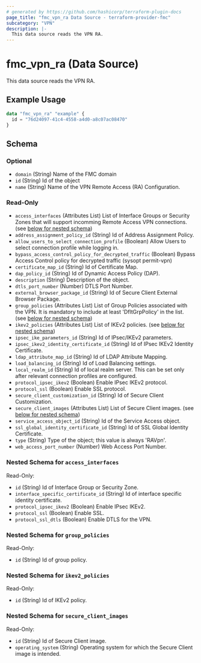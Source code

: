 ```yaml
---
# generated by https://github.com/hashicorp/terraform-plugin-docs
page_title: "fmc_vpn_ra Data Source - terraform-provider-fmc"
subcategory: "VPN"
description: |-
  This data source reads the VPN RA.
---
```


# fmc_vpn_ra (Data Source)

This data source reads the VPN RA.

## Example Usage

```terraform
data "fmc_vpn_ra" "example" {
  id = "76d24097-41c4-4558-a4d0-a8c07ac08470"
}
```

<!-- schema generated by tfplugindocs -->
## Schema

### Optional

- `domain` (String) Name of the FMC domain
- `id` (String) Id of the object
- `name` (String) Name of the VPN Remote Access (RA) Configuration.

### Read-Only

- `access_interfaces` (Attributes List) List of Interface Groups or Security Zones that will support incomming Remote Access VPN connections. (see [below for nested schema](#nestedatt--access_interfaces))
- `address_assignment_policy_id` (String) Id of Address Assignment Policy.
- `allow_users_to_select_connection_profile` (Boolean) Allow Users to select connection profile while logging in.
- `bypass_access_control_policy_for_decrypted_traffic` (Boolean) Bypass Access Control policy for decrypted traffic (sysopt permit-vpn)
- `certificate_map_id` (String) Id of Certificate Map.
- `dap_policy_id` (String) Id of Dynamic Access Policy (DAP).
- `description` (String) Description of the object.
- `dtls_port_number` (Number) DTLS Port Number.
- `external_browser_package_id` (String) Id of Secure Client External Browser Package.
- `group_policies` (Attributes List) List of Group Policies associated with the VPN. It is mandatory to include at least 'DfltGrpPolicy' in the list. (see [below for nested schema](#nestedatt--group_policies))
- `ikev2_policies` (Attributes List) List of IKEv2 policies. (see [below for nested schema](#nestedatt--ikev2_policies))
- `ipsec_ike_parameters_id` (String) Id of IPsec/IKEv2 parameters.
- `ipsec_ikev2_identity_certificate_id` (String) Id of IPsec IKEv2 Identity Certificate.
- `ldap_attribute_map_id` (String) Id of LDAP Attribute Mapping.
- `load_balancing_id` (String) Id of Load Balancing settings.
- `local_realm_id` (String) Id of local realm server. This can be set only after relevant connection profiles are configured.
- `protocol_ipsec_ikev2` (Boolean) Enable IPsec IKEv2 protocol.
- `protocol_ssl` (Boolean) Enable SSL protocol.
- `secure_client_customization_id` (String) Id of Secure Client Customization.
- `secure_client_images` (Attributes List) List of Secure Client images. (see [below for nested schema](#nestedatt--secure_client_images))
- `service_access_object_id` (String) Id of the Service Access object.
- `ssl_global_identity_certificate_id` (String) Id of SSL Global Identity Certificate.
- `type` (String) Type of the object; this value is always 'RAVpn'.
- `web_access_port_number` (Number) Web Access Port Number.

<a id="nestedatt--access_interfaces"></a>
### Nested Schema for `access_interfaces`

Read-Only:

- `id` (String) Id of Interface Group or Security Zone.
- `interface_specific_certificate_id` (String) Id of interface specific identity certificate.
- `protocol_ipsec_ikev2` (Boolean) Enable IPsec IKEv2.
- `protocol_ssl` (Boolean) Enable SSL.
- `protocol_ssl_dtls` (Boolean) Enable DTLS for the VPN.


<a id="nestedatt--group_policies"></a>
### Nested Schema for `group_policies`

Read-Only:

- `id` (String) Id of group policy.


<a id="nestedatt--ikev2_policies"></a>
### Nested Schema for `ikev2_policies`

Read-Only:

- `id` (String) Id of IKEv2 policy.


<a id="nestedatt--secure_client_images"></a>
### Nested Schema for `secure_client_images`

Read-Only:

- `id` (String) Id of Secure Client image.
- `operating_system` (String) Operating system for which the Secure Client image is intended.
